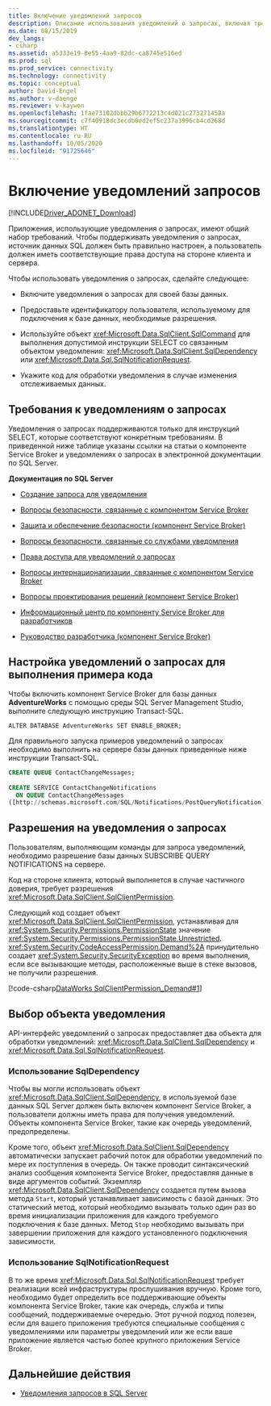```yaml
---
title: Включение уведомлений запросов
description: Описание использования уведомлений о запросах, включая требования для их включения и использования.
ms.date: 08/15/2019
dev_langs:
- csharp
ms.assetid: a5333e19-8e55-4aa9-82dc-ca8745e516ed
ms.prod: sql
ms.prod_service: connectivity
ms.technology: connectivity
ms.topic: conceptual
author: David-Engel
ms.author: v-daenge
ms.reviewer: v-kaywon
ms.openlocfilehash: 1fae73102dbbb29b6772213c4d021c273271458a
ms.sourcegitcommit: c7f40918dc3ecdb0ed2ef5c237a3996cb4cd268d
ms.translationtype: HT
ms.contentlocale: ru-RU
ms.lasthandoff: 10/05/2020
ms.locfileid: "91725646"
---
```

# <a name="enabling-query-notifications"></a>Включение уведомлений запросов

[!INCLUDE[Driver_ADONET_Download](../../../includes/driver_adonet_download.md)]

Приложения, использующие уведомления о запросах, имеют общий набор требований. Чтобы поддерживать уведомления о запросах, источник данных SQL должен быть правильно настроен, а пользователь должен иметь соответствующие права доступа на стороне клиента и сервера.  
  
Чтобы использовать уведомления о запросах, сделайте следующее:  
  
- Включите уведомления о запросах для своей базы данных.  
  
- Предоставьте идентификатору пользователя, используемому для подключения к базе данных, необходимые разрешения.  
  
- Используйте объект <xref:Microsoft.Data.SqlClient.SqlCommand> для выполнения допустимой инструкции SELECT со связанным объектом уведомления: <xref:Microsoft.Data.SqlClient.SqlDependency> или <xref:Microsoft.Data.Sql.SqlNotificationRequest>.  
  
- Укажите код для обработки уведомления в случае изменения отслеживаемых данных.  
  
## <a name="query-notifications-requirements"></a>Требования к уведомлениям о запросах  
Уведомления о запросах поддерживаются только для инструкций SELECT, которые соответствуют конкретным требованиям. В приведенной ниже таблице указаны ссылки на статьи о компоненте Service Broker и уведомлениях о запросах в электронной документации по SQL Server.  
  
**Документация по SQL Server**  
  
- [Создание запроса для уведомления](/previous-versions/sql/sql-server-2008-r2/ms181122(v=sql.105))  
  
- [Вопросы безопасности, связанные с компонентом Service Broker](/previous-versions/sql/sql-server-2005/ms166059(v=sql.90))  
  
- [Защита и обеспечение безопасности (компонент Service Broker)](/previous-versions/sql/sql-server-2008-r2/bb522911(v=sql.105))  
  
- [Вопросы безопасности, связанные со службами уведомления](/previous-versions/sql/sql-server-2005/ms172604(v=sql.90))  
  
- [Права доступа для уведомлений о запросах](/previous-versions/sql/sql-server-2008-r2/ms188311(v=sql.105))  
  
- [Вопросы интернационализации, связанные с компонентом Service Broker](/previous-versions/sql/sql-server-2005/ms166028(v=sql.90))  
  
- [Вопросы проектирования решений (компонент Service Broker)](/previous-versions/sql/sql-server-2008-r2/bb522899(v=sql.105))  
  
- [Информационный центр по компоненту Service Broker для разработчиков](/previous-versions/sql/sql-server-2008-r2/ms166100(v=sql.105))  
  
- [Руководство разработчика (компонент Service Broker)](/previous-versions/sql/sql-server-2008-r2/bb522908(v=sql.105))  
  
## <a name="enabling-query-notifications-to-run-sample-code"></a>Настройка уведомлений о запросах для выполнения примера кода  
Чтобы включить компонент Service Broker для базы данных **AdventureWorks** с помощью среды SQL Server Management Studio, выполните следующую инструкцию Transact-SQL.  
  
`ALTER DATABASE AdventureWorks SET ENABLE_BROKER;`  
  
Для правильного запуска примеров уведомлений о запросах необходимо выполнить на сервере базы данных приведенные ниже инструкции Transact-SQL.  
  
```sql
CREATE QUEUE ContactChangeMessages;  
  
CREATE SERVICE ContactChangeNotifications  
  ON QUEUE ContactChangeMessages  
([http://schemas.microsoft.com/SQL/Notifications/PostQueryNotification]);  
```  
  
## <a name="query-notifications-permissions"></a>Разрешения на уведомления о запросах  
Пользователям, выполняющим команды для запроса уведомлений, необходимо разрешение базы данных SUBSCRIBE QUERY NOTIFICATIONS на сервере.  
  
Код на стороне клиента, который выполняется в случае частичного доверия, требует разрешения <xref:Microsoft.Data.SqlClient.SqlClientPermission>.  
  
Следующий код создает объект <xref:Microsoft.Data.SqlClient.SqlClientPermission>, устанавливая для <xref:System.Security.Permissions.PermissionState> значение <xref:System.Security.Permissions.PermissionState.Unrestricted>. <xref:System.Security.CodeAccessPermission.Demand%2A> принудительно создает <xref:System.Security.SecurityException> во время выполнения, если все вызывающие методы, расположенные выше в стеке вызовов, не получили разрешения.  
  
[!code-csharp[DataWorks SqlClientPermission_Demand#1](~/../sqlclient/doc/samples/SqlClientPermission_Demand.cs#1)]
  
## <a name="choosing-a-notification-object"></a>Выбор объекта уведомления  
API-интерфейс уведомлений о запросах предоставляет два объекта для обработки уведомлений: <xref:Microsoft.Data.SqlClient.SqlDependency> и <xref:Microsoft.Data.Sql.SqlNotificationRequest>.
  
### <a name="using-sqldependency"></a>Использование SqlDependency  
Чтобы вы могли использовать объект <xref:Microsoft.Data.SqlClient.SqlDependency>, в используемой базе данных SQL Server должен быть включен компонент Service Broker, а пользователи должны иметь права для получения уведомлений. Объекты компонента Service Broker, такие как очередь уведомлений, предопределены.  
  
Кроме того, объект <xref:Microsoft.Data.SqlClient.SqlDependency> автоматически запускает рабочий поток для обработки уведомлений по мере их поступления в очередь. Он также проводит синтаксический анализ сообщения компонента Service Broker, предоставляя данные в виде аргументов событий. Экземпляр <xref:Microsoft.Data.SqlClient.SqlDependency> создается путем вызова метода `Start`, который устанавливает зависимость с базой данных. Это статический метод, который необходимо вызывать только один раз во время инициализации приложения для каждого требуемого подключения к базе данных. Метод `Stop` необходимо вызывать при завершении приложения для каждого установленного подключения зависимости.  
  
### <a name="using-sqlnotificationrequest"></a>Использование SqlNotificationRequest  
В то же время <xref:Microsoft.Data.Sql.SqlNotificationRequest> требует реализации всей инфраструктуры прослушивания вручную. Кроме того, необходимо будет определить все поддерживающие объекты компонента Service Broker, такие как очередь, служба и типы сообщений, поддерживаемые очередью. Этот ручной подход полезен, если для вашего приложения требуются специальные сообщения с уведомлениями или параметры уведомлений или же если ваше приложение является частью более крупного приложения Service Broker.  
  
## <a name="next-steps"></a>Дальнейшие действия
- [Уведомления запросов в SQL Server](query-notifications-sql-server.md)
